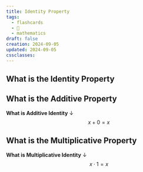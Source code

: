 ```yaml
---
title: Identity Property
tags:
  - flashcards
  - 🌱
  - mathematics
draft: false
creation: 2024-09-05
updated: 2024-09-05
cssclasses: 
---
```


## What is the Identity Property

## What is the Additive Property

**What is Additive Identity**
↓
$$x+0=x$$
<!--SR:!2024-12-13,4,270-->

## What is the Multiplicative Property

**What is Multiplicative Identity**
↓
$$x \cdot 1=x$$
<!--SR:!2024-12-13,4,270-->
